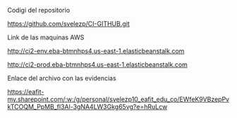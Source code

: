 Codigi del repositorio

https://github.com/svelezp/CI-GITHUB.git


Link de las maquinas AWS 

http://ci2-env.eba-btmnhps4.us-east-1.elasticbeanstalk.com

http://ci2-prod.eba-btmnhps4.us-east-1.elasticbeanstalk.com


Enlace del archivo con las evidencias

https://eafit-my.sharepoint.com/:w:/g/personal/svelezp10_eafit_edu_co/EWfeK9VBzepPvkTCOQM_PpMB_fl3Al-3gNA4LW3Gkg65vg?e=hRuLcw
